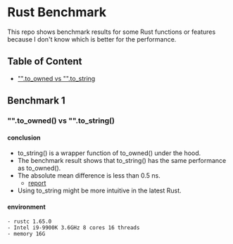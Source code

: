 # Rust Benchmark
This repo shows benchmark results for some Rust functions or features because I don't know which is better for the performance.

## Table of Content
- ["".to_owned vs "".to_string](#benchmark-1)

## Benchmark 1
### "".to_owned() vs "".to_string()
#### conclusion
- to_string() is a wrapper function of to_owned() under the hood.
- The benchmark result shows that to_string() has the same performance as to_owned().
- The absolute mean difference is less than 0.5 ns.
    - [report](http://htmlpreview.github.io/?https://github.com/pin-yu/rust-benchmark/blob/main/target/criterion/str_literal_conversion/report/index.html)
- Using to_string might be more intuitive in the latest Rust.

#### environment
    - rustc 1.65.0
    - Intel i9-9900K 3.6GHz 8 cores 16 threads
    - memory 16G
